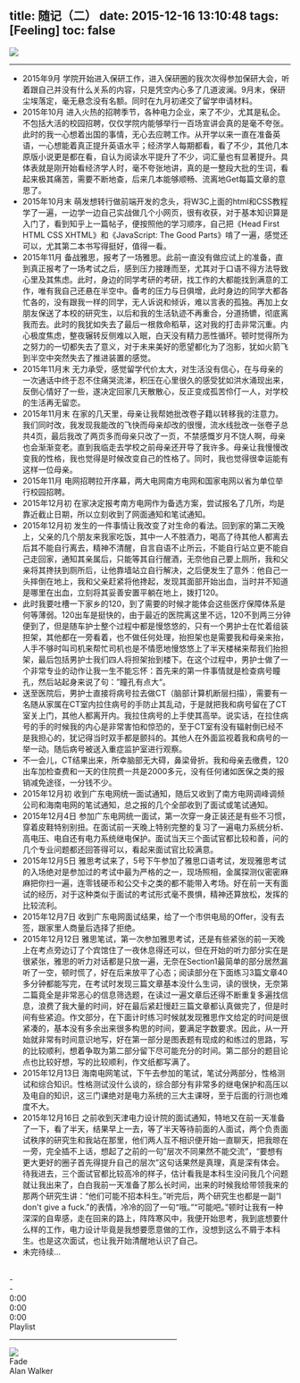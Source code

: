 title: 随记（二）
date: 2015-12-16 13:10:48
tags: [Feeling]
toc: false
---

![](/img/趁热写写/5.jpg)

---

* 2015年9月 学院开始进入保研工作，进入保研圈的我次次得参加保研大会，听着跟自己并没有什么关系的内容，只是凭空内心多了几道波澜。9月末，保研尘埃落定，毫无悬念没有名额。同时在九月初递交了留学申请材料。
* 2015年10月 进入火热的招聘季节，各种电力企业，来了不少，尤其是私企。不包括大活的校园招聘，仅仅学院内能够举行一百场宣讲会真的是毫不夸张。此时的我一心想着出国的事情，无心去应聘工作。从开学以来一直在准备英语，一心想能着真正提升英语水平；经济学人每期都看，看了不少，其他几本原版小说更是都在看，自认为阅读水平提升了不少，词汇量也有显著提升。具体表就是刚开始看经济学人时，毫不夸张地讲，真的是一整段大批的生词，看起来极其痛苦，需要不断地查，后来几本能够顺畅、流离地Get每篇文章的意思了。
* 2015年10月末 萌发想转行做前端开发的念头，将W3C上面的html和CSS教程学了一遍，一边学一边自己实战做几个小网页，很有收获，对于基本知识算是入门了，看到知乎上一篇帖子，便按照他的学习顺序，自己把《Head First HTML CSS XHTML》和《JavaScript: The Good Parts》啃了一遍，感觉还可以，尤其第二本书写得挺好，值得一看。
* 2015年11月 备战雅思，报考了一场雅思。此前一直没有做应试上的准备，直到真正报考了一场考试之后，感到压力接踵而至，尤其对于口语不得方法导致心里及其焦虑。此时，身边的同学考研的考研，找工作的大都能找到满意的工作，唯有我自己还悬在半空中。备考的压力与日俱增，此时身边的同学大都各忙各的，没有跟我一样的同学，无人诉说和倾诉，难以言表的孤独。再加上女朋友保送了本校的研究生，以后和我的生活轨迹不再重合，分道扬镳，彻底离我而去。此时的我犹如失去了最后一根救命稻草，这对我的打击非常沉重。内心极度焦虑，整夜辗转反侧难以入眠，白天没有精力恶性循环。顿时觉得所为之努力的一切都失去了意义，对于未来美好的愿望都化为了泡影，犹如火箭飞到半空中突然失去了推进装置的感觉。
* 2015年11月末 无力承受，感觉留学代价太大，对生活没有信心，在与母亲的一次通话中终于忍不住痛哭流涕，积压在心里很久的感受犹如洪水涌现出来，反倒心情好了一些，遂决定回家几天散散心，反正变成孤苦伶仃一人，对学校的生活再无留恋。
* 2015年11月末 在家的几天里，母亲让我帮她批改卷子籍以转移我的注意力。我们同时改，我发现我能改的飞快而母亲却改的很慢，流水线批改一张卷子总共4页，最后我改了两页多而母亲只改了一页，不禁感慨岁月不饶人啊，母亲也会渐渐变老。直到我临走去学校之前母亲还开导了我许多。母亲让我慢慢改变我的性格，我也觉得是时候改变自己的性格了。同时，我也觉得很幸运能有这样一位母亲。
* 2015年11月 电网招聘拉开序幕，两大电网南方电网和国家电网以省为单位举行校园招聘。
* 2015年12月初 在家决定报考南方电网作为备选方案，尝试报名了几所，均是靠近截止日期，所以立刻收到了网面通知和笔试通知。
* 2015年12月初 发生的一件事情让我改变了对生命的看法。回到家的第二天晚上，父亲的几个朋友来我家吃饭，其中一人不胜酒力，喝高了待其他人都离去后其不能自行离去，精神不清醒，自言自语不止所云，不能自行站立更不能自己走回家，通知其亲属后，只能等其自行醒酒，无奈他自己要上厕所，我和父亲将其搀扶到厕所后，让他靠墙站立自行解决，之后便发生了意外：他自己一头摔倒在地上，我和父亲赶紧将他搀起，发现其面部开始出血，当时并不知道是哪里在出血，立刻将其妥善安置平躺在地上，拨打120。
* 此时我要吐槽一下家乡的120，到了需要的时候才能体会这些医疗保障体系是何等薄弱。120出车是挺快的，由于最近的医院离这里不远，120不到两三分钟便到了，但是随车护士整个过程中都是慢悠悠的，只有一个男护士在忙着组装担架，其他都在一旁看着，也不做任何处理，抬担架也是需要我和母亲来抬，人手不够时叫司机来帮忙司机也是不情愿地慢悠悠上了半天楼梯来帮我们抬担架，最后包括男护士我们四人将担架抬到楼下。在这个过程中，男护士做了一个非常专业的动作让我一生不能忘怀：首先来的第一件事情就是检查病号瞳孔，然后站起身来说了句：”瞳孔有点大“。
* 送至医院后，男护士直接将病号拉去做CT（脑部计算机断层扫描），需要有一名随从家属在CT室内拉住病号的手防止其乱动，于是就把我和病号留在了CT室关上门，其他人都离开内。我拉住病号的上手使其高举。说实话，在拉住病号的手的时候我的内心是非常害怕和惊恐的，至于CT室有没有辐射倒已经不是我担心的，犹记得当时双手都是颤抖的。其他人在外面监视着我和病号的一举一动。随后病号被送入重症监护室进行观察。
* 不一会儿，CT结果出来，所幸脑部无大碍，鼻梁骨折。我和母亲去缴费，120出车加检查费和一天的住院费一共是2000多元，没有任何诸如医保之类的报销减免途径，一分钱不少。
* 2015年12月初 收到广东电网统一面试通知，随后又收到了南方电网调峰调频公司和海南电网的笔试通知，总之报的几个全部收到了面试或笔试通知。
* 2015年12月4日 参加广东电网统一面试，第一次穿一身正装还是有些不习惯，穿着皮鞋特别别扭。在面试前一天晚上特别完整的复习了一遍电力系统分析、高电压、电自还有电力系统继电保护。面试当天三个面试官都比较和善，问的几个专业问题都还回答得可以，看起来面试官比较满意。
* 2015年12月5日 雅思考试来了，5号下午参加了雅思口语考试，发现雅思考试的入场绝对是参加过的考试中最为严格的之一，现场照相，金属探测仪密密麻麻把你扫一遍，连零钱硬币和公交卡之类的都不能带入考场。好在前一天有面试的经历，对于这种类似于面试的考试形式毫不畏惧，精神还算放松，发挥的比较流利。
* 2015年12月7日 收到广东电网面试结果，给了一个市供电局的Offer，没有去签，跟家里人商量后选择了拒绝。
* 2015年12月12日 雅思笔试，第一次参加雅思考试，还是有些紧张的前一天晚上在考点旁边订了个宾馆住了一夜休息得还可以，但在开始的听力部分实在是很紧张，雅思的听力对话都是只放一遍，无奈在Section1最简单的部分居然漏听了一空，顿时慌了，好在后来放平了心态；阅读部分在下面练习3篇文章40多分钟都能写完，在考试时发现三篇文章基本没什么生词，读的很快，无奈第二篇竟全是非常恶心的信息筛选题，在读过一遍文章后还得不断重复多遍找信息，浪费了我大量的时间，好在最后紧赶慢赶三篇文章都认真做完了，但是时间有些紧迫。作文部分，在下面计时练习时候就发现雅思作文给定的时间是很紧凑的，基本没有多余出来很多构思的时间，要满足字数要求。因此，从一开始就非常有时间意识地写，好在第一部分是图表题有现成的和练过的思路，写的比较顺利，想着争取为第二部分留下尽可能充分的时间。第二部分的题目论点也比较好想，写的比较顺利，作文纸都写满了。
* 2015年12月13日 海南电网笔试，下午去参加的笔试，笔试分两部分，性格测试和综合知识。性格测试没什么谈的，综合部分有非常多的继电保护和高压以及电自的知识，这三门课绝对是电力系统的三大主课呀，至于后面的行测也难度不大。
* 2015年12月16日 之前收到天津电力设计院的面试通知，特地又在前一天准备了一下，看了半天，结果早上一去，等了半天等待前面的人面试，两个负责面试秩序的研究生和我站在那里，他们两人互不相识便开始一直聊天，把我晾在一旁，完全插不上话，想起了之前的一句”层次不同果然不能交流”，“要想有更大更好的圈子首先得提升自己的层次”这句话果然是真理，真是深有体会。待我进去，三个面试官都比较高冷的样子，估计看我是本科生没问我几个问题就让我出来了，白白我前一天准备了那么长时间，出来的时候我给带领我来的那两个研究生讲：“他们可能不招本科生。”听完后，两个研究生也都是一副“I don't give a fuck.”的表情，冷冷的回了一句“哦。”“可能吧。”顿时让我有一种深深的自卑感，走在回来的路上，阵阵寒风中，我便开始思考，我到底想要什么样的工作，电力设计毕竟是我想要愿意做的工作，没想到这么不屑于本科生。也是这次面试，也让我开始清醒地认识了自己。
* 未完待续...




<script type="text/javascript" src="/img/individual/amplitudejs/js/amplitude.js"></script>
<script type="text/javascript" src="/img/individual/amplitudejs/js/jquery.min.js"></script>
<link rel="stylesheet" type="text/css" href="/img/individual/amplitudejs/css/styles_backup.css"/>

<br>

<div class="nav" style="width:300px;"><div id="top-header" class="hidden-on-collapse"><div id="top-header-toggle" class="small-player-toggle-contract"></div><div class="now-playing-title" amplitude-song-info="name"></div><div class="album-information"><span amplitude-song-info="artist"></span> - <span amplitude-song-info="album"></span></div></div><div id="top-large-album" class="hidden-on-collapse"><img id="large-album-art" amplitude-song-info="cover"/></div><div id="small-player"><div id="small-player-left" class="hidden-on-expanded"><div id="small-player-toggle" class="small-player-toggle-expand"></div></div><img id="small-player-album-art" class="hidden-on-expanded" amplitude-song-info="cover"/><div id="small-player-middle" class="hidden-on-expanded"><div id="small-player-middle-top"><div id="small-player-middle-controls"><div class="amplitude-prev" id="middle-top-previous"></div><div class="amplitude-play-pause amplitude-paused" amplitude-main-play-pause="true" id="middle-top-play-pause"></div><div class="amplitude-next" id="middle-top-next"></div></div><div id="small-player-middle-meta"><div class="now-playing-title" amplitude-song-info="name"></div><div class="album-information"><span amplitude-song-info="artist"></span> - <span amplitude-song-info="album"></span></div></div></div><div id="small-player-middle-bottom"><div class="amplitude-song-time-visualization" amplitude-single-song-time-visualization="true" id="song-time-visualization"></div></div></div><div id="small-player-right" class="hidden-on-expanded"><div id="toggle-playlist" class="playlist-toggle"></div><span class="current-time"><span class="amplitude-current-minutes" amplitude-single-current-minutes="true">0</span>:<span class="amplitude-current-seconds" amplitude-single-current-seconds="true">00</span></span></div><div id="small-player-full-bottom" class="hidden-on-collapse"><div id="toggle-playlist-full" class="playlist-toggle"></div><div id="small-player-full-bottom-controls"><div class="amplitude-prev" id="middle-bottom-previous"></div><div class="amplitude-play-pause amplitude-paused" amplitude-main-play-pause="true" id="small-player-bottom-play-pause"></div><div class="amplitude-next" id="middle-top-next"></div></div><div id="small-player-full-bottom-info"><span class="current-time"><span class="amplitude-current-minutes" amplitude-single-current-minutes="true">0</span>:<span class="amplitude-current-seconds" amplitude-single-current-seconds="true">00</span></span><div class="amplitude-song-time-visualization" amplitude-single-song-time-visualization="true" id="song-time-visualization-large"></div><span class="time-duration"><span class="amplitude-duration-minutes" amplitude-single-duration-minutes="true">0</span>:<span class="amplitude-duration-seconds" amplitude-single-duration-seconds="true">00</span></span></div></div></div><div id="small-player-playlist"> <div class="information"> Playlist <hr> </div> <div class="amplitude-song-container amplitude-play-pause playlist-item" amplitude-song-index="0"> <img src="http://i.gtimg.cn/music/photo/mid_album_300/I/3/00472CVU4VP4I3.jpg" class="album-art"/> <div class="playlist-meta"> <div class="now-playing-title">Fade</div> <div class="album-information">Alan Walker</span></div> </div> <div style="clear: both;"></div> </div> </div></div><br>

<script type="text/javascript">
/*
<strong>笔者注：</strong>本页面采用了一个全新的<strong>html5</strong>音乐播放器（<strong>Powered by Amplitudejs</strong>）。<br>
百度音频由百度音乐提供，本页也供测试使用，一个基本示例在这里：。
*/
</script>
<script type="text/javascript">
	Amplitude.init({
		"songs": [
			{
				"name": "Fade",
				"artist": "Alan Walker",
				"album": "Fade",
				"url": "http://qzone.haoduoge.com/music6/2015-07-31/1438342557.mp3",
				"live": false,
				"cover_art_url": "http://i.gtimg.cn/music/photo/mid_album_300/I/3/00472CVU4VP4I3.jpg",
			}
			
		],
		"default_album_art": "/img/individual/amplitudejs/images/no-cover-large.png",
		"autoplay": true,
		"volume": 1

	});
//http://link.hhtjim.com/vp/ugrtbv78ydW5j/Fade-Alan Walker.mp3
//http://link.hhtjim.com/xiami/1773699614.mp3
//http://sc1.111ttt.com/2015/1/02/09/95091224402.mp3
//http://www.xuenb.com/tools/mp3/c101800569.mp3?910686
//http://qzone.haoduoge.com/music6/2015-07-31/1438342557.mp3
//http://i.gtimg.cn/music/photo/mid_album_300/I/3/00472CVU4VP4I3.jpg Cover of fade
//http://p3.music.126.net/T4Bow74f-LqbRZ4kxpSG4w==/6641050233085073.jpg Cover of Apollo's Triumph (Paul Dinletir Remix)
	var expanded = false;
	var playlistEpxanded = false;

	/*
		jQuery Visual Helpers
	*/
	$('#small-player').hover(function(){
		$('#small-player-middle-controls').show();
		$('#small-player-middle-meta').hide();
	}, function(){
		$('#small-player-middle-controls').hide();
		$('#small-player-middle-meta').show();

	});

	$('#top-large-album').hover(function(){
		$('#top-header').show();
		$('#small-player').show();
	}, function(){
		if( !$('#top-header').is(':hover') && !$('#small-player').is(':hover') ){
			$('#top-header').fadeOut(1000);
			$('#small-player').fadeOut(1000);
		}
	});

	$('#top-header').hover(function(){
		$('#top-header').show();
		$('#small-player').show();
	}, function(){

	});

	/*
		Toggles Album Art
	*/
	$('#small-player-toggle').click(function(){
		$('.hidden-on-collapse').show();
		$('.hidden-on-expanded').hide();
		/*
			Is expanded
		*/
		expanded = true;

		$('#small-player').css('border-top-left-radius', '0px');
		$('#small-player').css('border-top-right-radius', '0px');
	});

	$('#top-header-toggle').click(function(){
		$('.hidden-on-collapse').hide();
		$('.hidden-on-expanded').show();
		/*
			Is collapsed
		*/
		expanded = false;

		$('#small-player').css('border-top-left-radius', '5px');
		$('#small-player').css('border-top-right-radius', '5px');
	});

	$('.playlist-toggle').click(function(){
		if( playlistEpxanded ){
			$('#small-player-playlist').hide();

			$('#small-player').css('border-bottom-left-radius', '5px');
			$('#small-player').css('border-bottom-right-radius', '5px');

			$('#large-album-art').css('border-bottom-left-radius', '5px');
			$('#large-album-art').css('border-bottom-right-radius', '5px');

			playlistEpxanded = false;
		}else{
			$('#small-player-playlist').show();

			$('#small-player').css('border-bottom-left-radius', '0px');
			$('#small-player').css('border-bottom-right-radius', '0px');

			$('#large-album-art').css('border-bottom-left-radius', '0px');
			$('#large-album-art').css('border-bottom-right-radius', '0px');

			playlistEpxanded = true;
		}
	})
</script>
